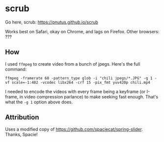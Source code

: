 # scrub

Go here, scrub: https://pnutus.github.io/scrub

Works best on Safari, okay on Chrome, and lags on Firefox. Other browsers: ???

## How

I used `ffmpeg` to create video from a bunch of jpegs. Here's the full command: 

`ffmpeg -framerate 60 -pattern_type glob -i "chili jpegs/*.JPG" -g 1 -vf scale=-1:482 -vcodec libx264 -crf 15 -pix_fmt yuv420p chili.mp4`

I needed to encode the videos with every frame being a keyframe (or I-frame, in video compression parlance) to make seeking fast enough. That's what the `-g 1` option above does.

## Attribution

Uses a modified copy of <https://github.com/spaciecat/spring-slider>. Thanks, Spacie!
